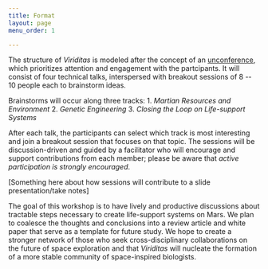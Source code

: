 ```yaml
---
title: Format
layout: page
menu_order: 1

---
```


The structure of _Viriditas_ is modeled after the concept of an
[unconference](http://journals.plos.org/ploscompbiol/article/file?id=10.1371/journal.pcbi.1003905&type=printable),
which prioritizes attention and engagement with the partcipants. It will consist of four technical
talks, interspersed with breakout sessions of 8 -- 10 people each to brainstorm ideas.

Brainstorms will occur along three tracks: 1. _Martian Resources and Environment_ 2. _Genetic Engineering_ 3. _Closing the Loop on Life-support Systems_

After each talk, the participants can select which track is most interesting and join a breakout
session that focuses on that topic. The sessions will be discussion-driven and guided by a
facilitator who will encourage and support contributions from each member; please be aware that
*active participation is strongly encouraged*.

[Something here about how sessions will contribute to a slide presentation/take notes]

The goal of this workshop is to have lively and productive discussions about tractable steps
necessary to create life-support systems on Mars. We plan to coalesce the thoughts and conclusions
into a review article and white paper that serve as a template for future study. We hope to create a
stronger network of those who seek cross-disciplinary collaborations on the future of space
exploration and that _Viriditas_ will nucleate the formation of a more stable community of
space-inspired biologists.
